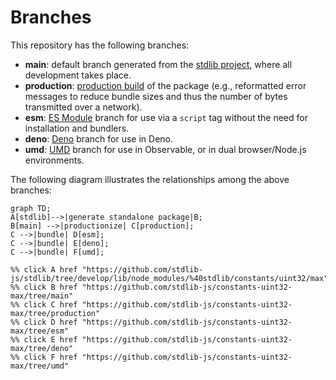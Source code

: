 <!--

@license Apache-2.0

Copyright (c) 2022 The Stdlib Authors.

Licensed under the Apache License, Version 2.0 (the "License");
you may not use this file except in compliance with the License.
You may obtain a copy of the License at

    http://www.apache.org/licenses/LICENSE-2.0

Unless required by applicable law or agreed to in writing, software
distributed under the License is distributed on an "AS IS" BASIS,
WITHOUT WARRANTIES OR CONDITIONS OF ANY KIND, either express or implied.
See the License for the specific language governing permissions and
limitations under the License.

-->

# Branches

This repository has the following branches:

-   **main**: default branch generated from the [stdlib project][stdlib-url], where all development takes place.
-   **production**: [production build][production-url] of the package (e.g., reformatted error messages to reduce bundle sizes and thus the number of bytes transmitted over a network).
-   **esm**: [ES Module][esm-url] branch for use via a `script` tag without the need for installation and bundlers.
-   **deno**: [Deno][deno-url] branch for use in Deno.
-   **umd**: [UMD][umd-url] branch for use in Observable, or in dual browser/Node.js environments.

The following diagram illustrates the relationships among the above branches:

```mermaid
graph TD;
A[stdlib]-->|generate standalone package|B;
B[main] -->|productionize| C[production];
C -->|bundle| D[esm];
C -->|bundle| E[deno];
C -->|bundle| F[umd];

%% click A href "https://github.com/stdlib-js/stdlib/tree/develop/lib/node_modules/%40stdlib/constants/uint32/max"
%% click B href "https://github.com/stdlib-js/constants-uint32-max/tree/main"
%% click C href "https://github.com/stdlib-js/constants-uint32-max/tree/production"
%% click D href "https://github.com/stdlib-js/constants-uint32-max/tree/esm"
%% click E href "https://github.com/stdlib-js/constants-uint32-max/tree/deno"
%% click F href "https://github.com/stdlib-js/constants-uint32-max/tree/umd"
```

[stdlib-url]: https://github.com/stdlib-js/stdlib/tree/develop/lib/node_modules/%40stdlib/constants/uint32/max
[production-url]: https://github.com/stdlib-js/constants-uint32-max/tree/production
[deno-url]: https://github.com/stdlib-js/constants-uint32-max/tree/deno
[umd-url]: https://github.com/stdlib-js/constants-uint32-max/tree/umd
[esm-url]: https://github.com/stdlib-js/constants-uint32-max/tree/esm